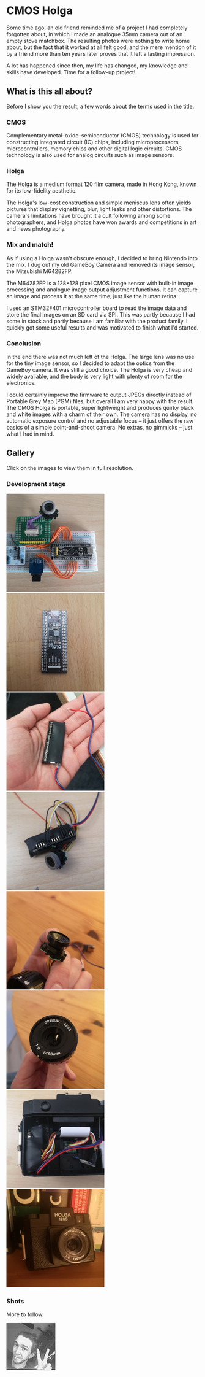 # CMOS Holga

Some time ago, an old friend reminded me of a project I had completely
forgotten about, in which I made an analogue 35mm camera out of an empty
stove matchbox.  The resulting photos were nothing to write home about,
but the fact that it worked at all felt good, and the mere mention of it
by a friend more than ten years later proves that it left a lasting
impression.

A lot has happened since then, my life has changed, my knowledge and
skills have developed.  Time for a follow-up project!

## What is this all about?

Before I show you the result, a few words about the terms used in the
title.

### CMOS

Complementary metal–oxide–semiconductor (CMOS) technology is used for
constructing integrated circuit (IC) chips, including microprocessors,
microcontrollers, memory chips and other digital logic circuits.  CMOS
technology is also used for analog circuits such as image sensors.

### Holga

The Holga is a medium format 120 film camera, made in Hong Kong, known
for its low-fidelity aesthetic.

The Holga's low-cost construction and simple meniscus lens often yields
pictures that display vignetting, blur, light leaks and other
distortions.  The camera's limitations have brought it a cult following
among some photographers, and Holga photos have won awards and
competitions in art and news photography.

### Mix and match!

As if using a Holga wasn't obscure enough, I decided to bring Nintendo
into the mix.  I dug out my old GameBoy Camera and removed its image
sensor, the Mitsubishi M64282FP.

The M64282FP is a 128×128 pixel CMOS image sensor with built-in image
processing and analogue image output adjustment functions.  It can
capture an image and process it at the same time, just like the human
retina.

I used an STM32F401 microcontroller board to read the image data and
store the final images on an SD card via SPI.  This was partly because
I had some in stock and partly because I am familiar with the product
family.  I quickly got some useful results and was motivated to finish
what I'd started.

### Conclusion

In the end there was not much left of the Holga. The large lens was no use
for the tiny image sensor, so I decided to adapt the optics from the
GameBoy camera.  It was still a good choice. The Holga is very cheap and
widely available, and the body is very light with plenty of room for the
electronics.

I could certainly improve the firmware to output JPEGs directly instead of
Portable Grey Map (PGM) files, but overall I am very happy with the result.
The CMOS Holga is portable, super lightweight and produces quirky black and
white images with a charm of their own.  The camera has no display, no
automatic exposure control and no adjustable focus – it just offers the raw
basics of a simple point-and-shoot camera.  No extras, no gimmicks – just
what I had in mind.

## Gallery

Click on the images to view them in full resolution.

### Development stage

[![](media/prototype-tn.jpg)](media/prototype.jpg?raw=true "Prototype")
[![](media/stm32f4-step-up-converter-tn.jpg)](media/stm32f4-step-up-converter.jpg?raw=true "STM32F4 with step-up converter")
[![](media/build-1-tn.jpg)](media/build-1.jpg?raw=true "Build process 1")
[![](media/build-2-tn.jpg)](media/build-2.jpg?raw=true "Build process 2")
[![](media/optics-1-tn.jpg)](media/optics-1.jpg?raw=true "Optics adaption 1")
[![](media/optics-2-tn.jpg)](media/optics-2.jpg?raw=true "Optics adaption 2")
[![](media/installation-tn.jpg)](media/installation.jpg?raw=true "Installation process")
[![](media/front-view-tn.jpg)](media/front-view.jpg?raw=true "Front view")

### Shots

More to follow.

[![selfie](media/selfie.jpg)](media/selfie.jpg?raw=true "selfie")
